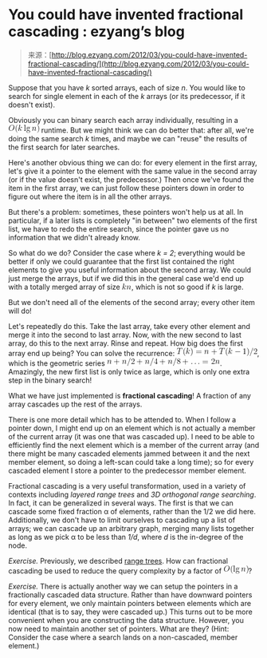 <!--yml
category: 未分类
date: 2024-07-01 18:17:37
-->

# You could have invented fractional cascading : ezyang’s blog

> 来源：[http://blog.ezyang.com/2012/03/you-could-have-invented-fractional-cascading/](http://blog.ezyang.com/2012/03/you-could-have-invented-fractional-cascading/)

Suppose that you have *k* sorted arrays, each of size *n*. You would like to search for single element in each of the *k* arrays (or its predecessor, if it doesn't exist).

Obviously you can binary search each array individually, resulting in a ![O(k\lg n)](img/2eb720762ef6ea22926b0070a6df6d6d.png "O(k\lg n)") runtime. But we might think we can do better that: after all, we're doing the same search *k* times, and maybe we can "reuse" the results of the first search for later searches.

Here's another obvious thing we can do: for every element in the first array, let's give it a pointer to the element with the same value in the second array (or if the value doesn't exist, the predecessor.) Then once we've found the item in the first array, we can just follow these pointers down in order to figure out where the item is in all the other arrays.

But there's a problem: sometimes, these pointers won't help us at all. In particular, if a later lists is completely "in between" two elements of the first list, we have to redo the entire search, since the pointer gave us no information that we didn't already know.

So what do we do? Consider the case where *k = 2*; everything would be better if only we could guarantee that the first list contained the right elements to give you useful information about the second array. We could just merge the arrays, but if we did this in the general case we'd end up with a totally merged array of size ![kn](img/b2931d4dac72237e5ab420c094722a83.png "kn"), which is not so good if *k* is large.

But we don't need all of the elements of the second array; every other item will do!

Let's repeatedly do this. Take the last array, take every other element and merge it into the second to last array. Now, with the new second to last array, do this to the next array. Rinse and repeat. How big does the first array end up being? You can solve the recurrence: ![T(k) = n + T(k-1)/2](img/ae7430846af6a2f79ef9b1e4192acce5.png "T(k) = n + T(k-1)/2"), which is the geometric series ![n + n/2 + n/4 + n/8 + \ldots = 2n](img/550ef24dffb758e390d735b13c34e555.png "n + n/2 + n/4 + n/8 + \ldots = 2n"). Amazingly, the new first list is only twice as large, which is only one extra step in the binary search!

What we have just implemented is **fractional cascading**! A fraction of any array cascades up the rest of the arrays.

There is one more detail which has to be attended to. When I follow a pointer down, I might end up on an element which is not actually a member of the current array (it was one that was cascaded up). I need to be able to efficiently find the next element which is a member of the current array (and there might be many cascaded elements jammed between it and the next member element, so doing a left-scan could take a long time); so for every cascaded element I store a pointer to the predecessor member element.

Fractional cascading is a very useful transformation, used in a variety of contexts including *layered range trees* and *3D orthogonal range searching*. In fact, it can be generalized in several ways. The first is that we can cascade some fixed fraction α of elements, rather than the 1/2 we did here. Additionally, we don't have to limit ourselves to cascading up a list of arrays; we can cascade up an arbitrary graph, merging many lists together as long as we pick α to be less than *1/d*, where *d* is the in-degree of the node.

*Exercise.* Previously, we described [range trees](http://blog.ezyang.com/2012/02/visualizing-range-trees/). How can fractional cascading be used to reduce the query complexity by a factor of ![O(\lg n)](img/0fd0ce085d9f23267b01ffb501477a39.png "O(\lg n)")?

*Exercise.* There is actually another way we can setup the pointers in a fractionally cascaded data structure. Rather than have downward pointers for every element, we only maintain pointers between elements which are identical (that is to say, they were cascaded up.) This turns out to be more convenient when you are constructing the data structure. However, you now need to maintain another set of pointers. What are they? (Hint: Consider the case where a search lands on a non-cascaded, member element.)